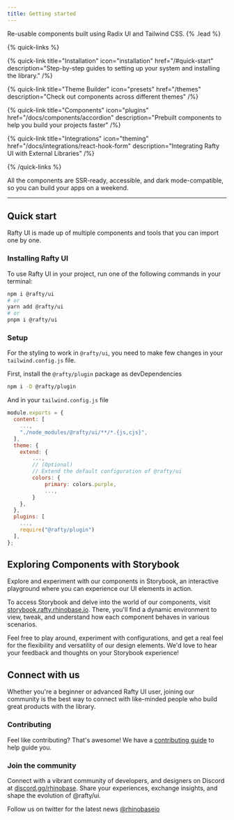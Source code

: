 ```yaml
---
title: Getting started
---
```


Re-usable components built using Radix UI and Tailwind CSS. {% .lead %}

{% quick-links %}

{% quick-link title="Installation" icon="installation" href="/#quick-start" description="Step-by-step guides to setting up your system and installing the library." /%}

{% quick-link title="Theme Builder" icon="presets" href="/themes" description="Check out components across different themes" /%}

{% quick-link title="Components" icon="plugins" href="/docs/components/accordion" description="Prebuilt components to help you build your projects faster" /%}

{% quick-link title="Integrations" icon="theming" href="/docs/integrations/react-hook-form" description="Integrating Rafty UI with External Libraries" /%}

{% /quick-links %}

All the components are SSR-ready, accessible, and dark mode-compatible, so you can build your apps on a weekend.

---

## Quick start

Rafty UI is made up of multiple components and tools that you can import one by one.

### Installing Rafty UI

To use Rafty UI in your project, run one of the following commands in your terminal:

```sh
npm i @rafty/ui
# or
yarn add @rafty/ui
# or
pnpm i @rafty/ui
```

### Setup

For the styling to work in `@rafty/ui`, you need to make few changes in your `tailwind.config.js` file.

First, install the `@rafty/plugin` package as devDependencies

```sh
npm i -D @rafty/plugin
```

And in your `tailwind.config.js` file

```js
module.exports = {
  content: [
    ...,
    "./node_modules/@rafty/ui/**/*.{js,cjs}",
  ],
  theme: {
    extend: {
        ...,
        // (Optional)
        // Extend the default configuration of @rafty/ui
        colors: {
            primary: colors.purple,
            ...,
        }
    },
  },
  plugins: [
    ...,
    require("@rafty/plugin")
  ],
};
```

## Exploring Components with Storybook

Explore and experiment with our components in Storybook, an interactive playground where you can experience our UI elements in action.

To access Storybook and delve into the world of our components, visit [storybook.rafty.rhinobase.io](https://storybook.rafty.rhinobase.io). There, you'll find a dynamic environment to view, tweak, and understand how each component behaves in various scenarios.

Feel free to play around, experiment with configurations, and get a real feel for the flexibility and versatility of our design elements. We'd love to hear your feedback and thoughts on your Storybook experience!

## Connect with us

Whether you're a beginner or advanced Rafty UI user, joining our community is the best way to connect with like-minded people who build great products with the library.

### Contributing

Feel like contributing? That's awesome! We have a [contributing guide](https://github.com/rhinobase/raftyui/blob/main/CONTRIBUTING.md) to help guide you.

### Join the community

Connect with a vibrant community of developers, and designers on Discord at [discord.gg/rhinobase](https://discord.gg/YtzxUfCk8c). Share your experiences, exchange insights, and shape the evolution of @rafty/ui.

Follow us on twitter for the latest news [@rhinobaseio](https://twitter.com/rhinobaseio)
